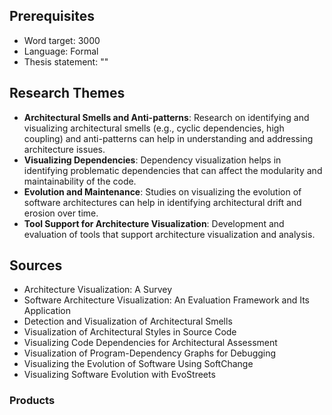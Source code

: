 ## Prerequisites

- Word target: 3000
- Language: Formal
- Thesis statement: ""

## Research Themes

- **Architectural Smells and Anti-patterns**: Research on identifying and visualizing architectural smells (e.g., cyclic dependencies, high coupling) and anti-patterns can help in understanding and addressing architecture issues.
- **Visualizing Dependencies**: Dependency visualization helps in identifying problematic dependencies that can affect the modularity and maintainability of the code.
- **Evolution and Maintenance**: Studies on visualizing the evolution of software architectures can help in identifying architectural drift and erosion over time.
- **Tool Support for Architecture Visualization**: Development and evaluation of tools that support architecture visualization and analysis.

## Sources

- Architecture Visualization: A Survey
- Software Architecture Visualization: An Evaluation Framework and Its Application
- Detection and Visualization of Architectural Smells
- Visualization of Architectural Styles in Source Code
- Visualizing Code Dependencies for Architectural Assessment
- Visualization of Program-Dependency Graphs for Debugging
- Visualizing the Evolution of Software Using SoftChange
- Visualizing Software Evolution with EvoStreets

### Products
